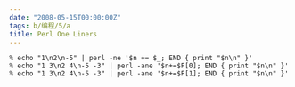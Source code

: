 ```yaml
---
date: "2008-05-15T00:00:00Z"
tags: b/编程/5/a
title: Perl One Liners
---
```


    % echo "1\n2\n-5" | perl -ne '$n += $_; END { print "$n\n" }'
    % echo "1 3\n2 4\n-5 -3" | perl -ane '$n+=$F[0]; END { print "$n\n" }'
    % echo "1 3\n2 4\n-5 -3" | perl -ane '$n+=$F[1]; END { print "$n\n" }'
